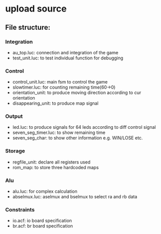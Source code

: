 # upload source

## File structure:

### Integration
- au_top.luc: connection and integration of the game
- test_unit.luc: to test individual function for debugging

### Control
- control_unit.luc: main fsm to control the game
- slowtimer.luc: for counting remaining time(60->0)
- orientation_unit: to produce moving direction according to cur orientation
- disappearing_unit: to produce map signal

### Output
- led.luc: to produce signals for 64 leds according to diff control signal
- seven_seg_timer.luc: to show remaining time
- seven_seg_char: to show other information e.g. WIN/LOSE etc.

### Storage
- regfile_unit: declare all registers used
- rom_map: to store three hardcoded maps

### Alu
- alu.luc: for complex calculation
- abselmux.luc: aselmux and bselmux to select ra and rb data


### Constraints
- io.acf: io board specification
- br.acf: br board specification
